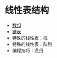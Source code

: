 # 线性表结构

- [数组](linear_list/array)
- [链表](linear_list/linked_list)
- 特殊的线性表：栈
- 特殊的线性表：队列
- 编程技巧：递归
